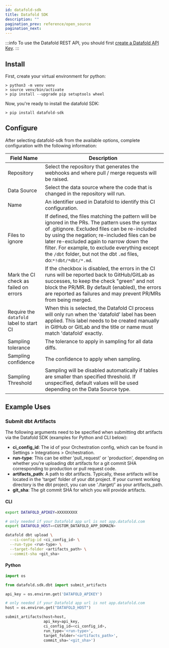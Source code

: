 ```yaml
---
id: datafold-sdk
title: Datafold SDK
description: ""
pagination_prev: reference/open_source
pagination_next: 
---
```

:::info
To use the Datafold REST API, you should first [create a Datafold API Key](/reference/cloud#create-an-api-key).
:::

## Install
First, create your virtual environment for python:
```
> python3 -m venv venv
> source venv/bin/activate
> pip install --upgrade pip setuptools wheel
```
Now, you're ready to install the datafold SDK:
```
> pip install datafold-sdk
```

## Configure
After selecting datafold-sdk from the available options, complete configuration with the following information:

| Field Name      | Description |
| ----------- | ----------- |
| Repository | Select the repository that generates the webhooks and where pull / merge requests will be raised. |
| Data Source | Select the data source where the code that is changed in the repository will run.|
| Name | An identifier used in Datafold to identify this CI configuration. |
| Files to ignore | If defined, the files matching the pattern will be ignored in the PRs. The pattern uses the syntax of .gitignore. Excluded files can be re-included by using the negation; re-included files can be later re-excluded again to narrow down the filter. For example, to exclude everything except the `/dbt` folder, but not the dbt `.md` files, do:`*!dbt/*dbt/*.md`.|
| Mark the CI check as failed on errors | If the checkbox is disabled, the errors in the CI runs will be reported back to GitHub/GitLab as successes, to keep the check "green" and not block the PR/MR. By default (enabled), the errors are reported as failures and may prevent PR/MRs from being merged. |
| Require the `datafold` label to start CI | When this is selected, the Datafold CI process will only run when the 'datafold' label has been applied. This label needs to be created manually in GitHub or GitLab and the title or name must match 'datafold' exactly. |
| Sampling tolerance | The tolerance to apply in sampling for all data diffs. |
| Sampling confidence | The confidence to apply when sampling. |
| Sampling Threshold | Sampling will be disabled automatically if tables are smaller than specified threshold. If unspecified, default values will be used depending on the Data Source type. |

<!-- ### Generate a Datafold API Key
To generate a Datafold API key, navigate to **Settings** &rarr; **Account** and click **Create API Key** .-->

## Example Uses

### Submit dbt Artifacts

The following arguments need to be specified when submitting dbt artifacts via the Datafold SDK (examples for Python and CLI below):
- **ci_config_id**: The id of your Orchestration config, which can be found in Settings > Integrations > Orchestration.
- **run-type**: This can be either 'pull_request' or 'production', depending on whether you're uploading dbt artifacts for a git commit SHA corresponding to production or pull request code.
- **artifacts_path**: A path to dbt artifacts. Typically, these artifacts will be located in the 'target' folder of your dbt project. If your current working directory is the dbt project, you can use './target/' as your artifacts_path.
- **git_sha**: The git commit SHA for which you will provide artifacts.

#### CLI

```bash
export DATAFOLD_APIKEY=XXXXXXXXX

# only needed if your Datafold app url is not app.datafold.com
export DATAFOLD_HOST=<CUSTOM_DATAFOLD_APP_DOMAIN>
```

<!-- ```bash
git branch <branch_name> <commit-hash>
git checkout <branch_name>

dbt compile
``` -->

```bash
datafold dbt upload \
  --ci-config-id <ci_config_id> \
  --run-type <run-type> \
  --target-folder <artifacts_path> \
  --commit-sha <git_sha>
```

#### Python
```python
import os

from datafold.sdk.dbt import submit_artifacts

api_key = os.environ.get('DATAFOLD_APIKEY')

# only needed if your Datafold app url is not app.datafold.com
host = os.environ.get("DATAFOLD_HOST")

submit_artifacts(host=host,
                 api_key=api_key,
                 ci_config_id=<ci_config_id>,
                 run_type='<run-type>',
                 target_folder='<artifacts_path>',
                 commit_sha='<git_sha>')
```
<!-- 
### Create CI Run
:::note
The "prod", "pr", and "pk" key values will need to be variables if the goal is running dynamic tables for each PR. For example, it might make sense to create a list of ** [changed files](https://github.com/marketplace/actions/changed-files) ** in a previous step, and complete multiple diffs using a file naming convention.
:::

#### CLI

```bash
export DATAFOLD_APIKEY=XXXXXXXXX

# only needed if your Datafold app url is not app.datafold.com
export DATAFOLD_HOST=<CUSTOM_DATAFOLD_APP_DOMAIN>
```

```bash
datafold ci submit \
    --ci-config-id <ci_config_id> \
    --pr-num <pr_num> <<- EOF
[{
        "prod": "INTEGRATION.BEERS.BEERS",
        "pr": "INTEGRATION.BEERS_DEV.BEERS",
        "pk": ["BEER_ID"]
}]
EOF
Successfully started a diff under Run ID 401
```

#### Python sdk example

```python
from datafold_sdk.sdk.ci import run_diff, CiDiff
run_id = run_diff(
   host="https://datafold.company.io",
   api_key="tnQrPAyIHquhx4x9LJdOHC28waU1P0FdCvabcabc",
   ci_config_id=13,
   pr_num=6,
   diffs=[
     CiDiff(
       prod='INTEGRATION.BEERS.BEERS',
       pr='INTEGRATION.BEERS_DEV.BEERS',
       pk=["BEER_ID"]
     )
   ]
)

print(f"Successfully started a diff under Run ID {run_id}")
``` -->


<!-- ### Checking primary key annotations

You can check what models in your dbt repo already have primary key annotations, and which need more attention. You'll need to install Datafold SDK and configure access parameters.

```bash
$ pip3 install 'datafold-sdk'

# skip this step if you are using app.datafold.com
$ export DATAFOLD_HOST=https://<hostname>

# get your API key in Datafold UI &rarr; Edit Profile &rarr; API Key
$ export DATAFOLD_APIKEY=<your_api_key>
```

After that, you need to compile `manifest.json`, and you'll be ready to do the check.

```bash
# Lookup your CI configuration id in URL when you go to Settings &rarr; CI settings &rarr; <name>:
# https://app.datafold.com/settings/ci_integrations/14

$ datafold dbt check-primary-keys --ci-config-id 14 manifest.json 
meta        dbt_snowflake.service_calls              INCIDENT_NUMBER            models/service_calls.sql              models/schema.yml 
meta        dbt_snowflake.supply_of_ones             ID                         models/supply_of_ones.sql             models/schema.yml 
none        dbt_snowflake.fokko.boom                                            models/fokko/boom.sql                                   
none        dbt_snowflake.new_service_calls                                     models/new_service_calls.sql          models/schema.yml 
tags        dbt_snowflake.ephemeral_supply_of_twos   ID                         models/ephemeral_supply_of_twos.sql   models/schema.yml 
uniqueness  dbt_snowflake.new_service_calls_concat2  CAL_YEAR, INCIDENT_NUMBER  models/new_service_calls_concat2.sql  models/schema.yml 
uniqueness  dbt_snowflake.supply_of_twos             ID                         models/supply_of_twos.sql             models/schema.yml 
```

The first column shows how the key was inferred:

* `none` - Datafold was unable to find any PKs,
* `uniqueness` - primary keys were derived from uniqueness tests,
* `tags` - PKs were specified with column-level tags,
* `meta` - column-level metadata was used,
* `meta_table` - table-level metadata.

Out of those, `none` and possibly `uniqueness` require further actions.

The other fields in the printout are:

* fully qualified name of dbt model,
* list of primary keys,
* sql file that contains model definition,
* "patch" yml file that has dbt configuration of the model. -->
